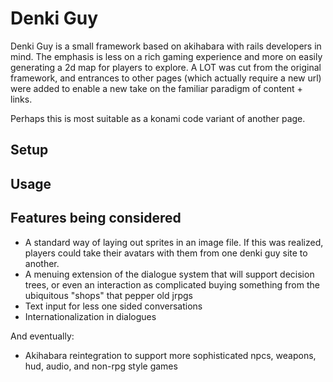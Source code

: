 Denki Guy
=========

Denki Guy is a small framework based on akihabara with rails developers in mind.  The emphasis is less on a rich gaming experience and more on easily generating a 2d map for players to explore.  A LOT was cut from the original framework, and entrances to other pages (which actually require a new url) were added to enable a new take on the familiar paradigm of content + links.  

Perhaps this is most suitable as a konami code variant of another page.    

Setup 
--------------------


Usage
----

Features being considered
-----------
* A standard way of laying out sprites in an image file.  If this was realized, players could take their avatars with them from one denki guy site to another.
* A menuing extension of the dialogue system that will support decision trees, or even an interaction as complicated buying something from the ubiquitous "shops" that pepper old jrpgs
* Text input for less one sided conversations
* Internationalization in dialogues

And eventually:
* Akihabara reintegration to support more sophisticated npcs, weapons, hud, audio, and non-rpg style games
